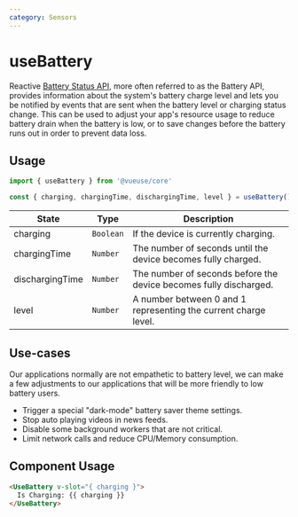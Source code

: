 ```yaml
---
category: Sensors
---
```


# useBattery

Reactive [Battery Status API](https://developer.mozilla.org/en-US/docs/Web/API/Battery_Status_API), more often referred to as the Battery API, provides information about the system's battery charge level and lets you be notified by events that are sent when the battery level or charging status change. This can be used to adjust your app's resource usage to reduce battery drain when the battery is low, or to save changes before the battery runs out in order to prevent data loss.

## Usage

```js
import { useBattery } from '@vueuse/core'

const { charging, chargingTime, dischargingTime, level } = useBattery()
```

| State           | Type      | Description                                                       |
| --------------- | --------- | ----------------------------------------------------------------- |
| charging        | `Boolean` | If the device is currently charging.                              |
| chargingTime    | `Number`  | The number of seconds until the device becomes fully charged.     |
| dischargingTime | `Number`  | The number of seconds before the device becomes fully discharged. |
| level           | `Number`  | A number between 0 and 1 representing the current charge level.   |

## Use-cases

Our applications normally are not empathetic to battery level, we can make a few adjustments to our applications that will be more friendly to low battery users.

- Trigger a special "dark-mode" battery saver theme settings.
- Stop auto playing videos in news feeds.
- Disable some background workers that are not critical.
- Limit network calls and reduce CPU/Memory consumption.


## Component Usage
```html
<UseBattery v-slot="{ charging }">
  Is Charging: {{ charging }}
</UseBattery>
```
